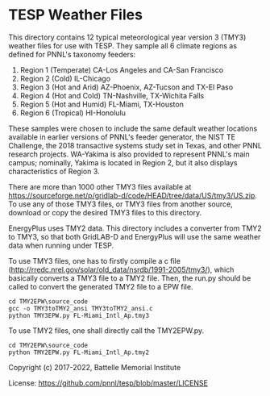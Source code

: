 # TESP Weather Files

This directory contains 12 typical meteorological year version 3 (TMY3) weather files for 
use with TESP. They sample all 6 climate regions as defined for PNNL's taxonomy feeders:

1. Region 1 (Temperate) CA-Los Angeles and CA-San Francisco
1. Region 2 (Cold) IL-Chicago
1. Region 3 (Hot and Arid) AZ-Phoenix, AZ-Tucson and TX-El Paso
1. Region 4 (Hot and Cold) TN-Nashville, TX-Wichita Falls
1. Region 5 (Hot and Humid) FL-Miami, TX-Houston
1. Region 6 (Tropical) HI-Honolulu

These samples were chosen to include the same default weather locations available 
in earlier versions of PNNL's feeder generator, the NIST TE Challenge, the 2018 
transactive systems study set in Texas, and other PNNL research projects. 
WA-Yakima is also provided to represent PNNL's main campus; nominally, Yakima is 
located in Region 2, but it also displays characteristics of Region 3.

There are more than 1000 other TMY3 files available at https://sourceforge.net/p/gridlab-d/code/HEAD/tree/data/US/tmy3/US.zip.
To use any of those TMY3 files, or TMY3 files from another source, download or copy
the desired TMY3 files to this directory.

EnergyPlus uses TMY2 data. This directory includes a converter from TMY2 to TMY3, so
that both GridLAB-D and EnergyPlus will use the same weather data when running
under TESP.

To use TMY3 files, one has to firstly compile a c file (http://rredc.nrel.gov/solar/old_data/nsrdb/1991-2005/tmy3/), which basically
converts a TMY3 file to a TMY2 file. Then, the run.py should be called to convert the generated TMY2 file to a EPW file.

    cd TMY2EPW\source_code
    gcc -o TMY3toTMY2_ansi TMY3toTMY2_ansi.c
    python TMY3EPW.py FL-Miami_Intl_Ap.tmy3

To use TMY2 files, one shall directly call the TMY2EPW.py.

    cd TMY2EPW\source_code
    python TMY2EPW.py FL-Miami_Intl_Ap.tmy2

Copyright (c) 2017-2022, Battelle Memorial Institute

License: https://github.com/pnnl/tesp/blob/master/LICENSE


